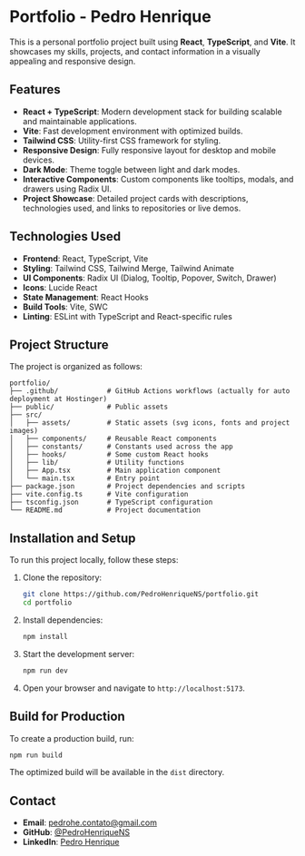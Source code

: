 # Portfolio - Pedro Henrique

This is a personal portfolio project built using **React**, **TypeScript**, and **Vite**. It showcases my skills, projects, and contact information in a visually appealing and responsive design.

## Features

- **React + TypeScript**: Modern development stack for building scalable and maintainable applications.
- **Vite**: Fast development environment with optimized builds.
- **Tailwind CSS**: Utility-first CSS framework for styling.
- **Responsive Design**: Fully responsive layout for desktop and mobile devices.
- **Dark Mode**: Theme toggle between light and dark modes.
- **Interactive Components**: Custom components like tooltips, modals, and drawers using Radix UI.
- **Project Showcase**: Detailed project cards with descriptions, technologies used, and links to repositories or live demos.

## Technologies Used

- **Frontend**: React, TypeScript, Vite
- **Styling**: Tailwind CSS, Tailwind Merge, Tailwind Animate
- **UI Components**: Radix UI (Dialog, Tooltip, Popover, Switch, Drawer)
- **Icons**: Lucide React
- **State Management**: React Hooks
- **Build Tools**: Vite, SWC
- **Linting**: ESLint with TypeScript and React-specific rules

## Project Structure

The project is organized as follows:

```
portfolio/
├── .github/            # GitHub Actions workflows (actually for auto deployment at Hostinger)
├── public/             # Public assets
├── src/
│   ├── assets/         # Static assets (svg icons, fonts and project images)
│   ├── components/     # Reusable React components
│   ├── constants/      # Constants used across the app
│   ├── hooks/          # Some custom React hooks
│   ├── lib/            # Utility functions
│   ├── App.tsx         # Main application component
│   └── main.tsx        # Entry point
├── package.json        # Project dependencies and scripts
├── vite.config.ts      # Vite configuration
├── tsconfig.json       # TypeScript configuration
└── README.md           # Project documentation
```

## Installation and Setup

To run this project locally, follow these steps:

1. Clone the repository:
   ```bash
   git clone https://github.com/PedroHenriqueNS/portfolio.git
   cd portfolio
   ```

2. Install dependencies:
   ```bash
   npm install
   ```

3. Start the development server:
   ```bash
   npm run dev
   ```

4. Open your browser and navigate to `http://localhost:5173`.

## Build for Production

To create a production build, run:

```bash
npm run build
```

The optimized build will be available in the `dist` directory.

## Contact

- **Email**: pedrohe.contato@gmail.com
- **GitHub**: [@PedroHenriqueNS](https://github.com/PedroHenriqueNS)
- **LinkedIn**: [Pedro Henrique](https://www.linkedin.com/in/PedroHenriqueNS/)